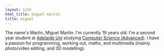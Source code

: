 ```yaml
---
layout: site
html_title: miguel martin
title: miguel
---
```


The name's Martin, Miguel Martin. I'm currently 19 years old. I'm a second year student at [Adelaide Uni](http://www.adelaide.edu.au/) studying [Computer Science (Advanced)](http://www.adelaide.edu.au/degree-finder/2014/bcmsa_bcmpscadv.html). I have a passion for programming, working out, maths, and multimedia (mainly photo/video editing, and 3D modelling).
